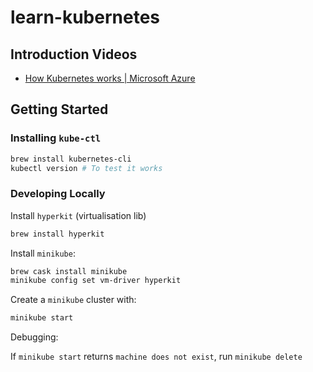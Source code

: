 # learn-kubernetes

## Introduction Videos

- [How Kubernetes works | Microsoft Azure](https://www.youtube.com/watch?v=daVUONZqn88)

## Getting Started

### Installing `kube-ctl`

```sh
brew install kubernetes-cli
kubectl version # To test it works
```

### Developing Locally

Install `hyperkit` (virtualisation lib)

```sh
brew install hyperkit
```

Install `minikube`:

```sh
brew cask install minikube
minikube config set vm-driver hyperkit
```

Create a `minikube` cluster with:

```sh
minikube start
```

Debugging:

If `minikube start` returns `machine does not exist`, run `minikube delete`


